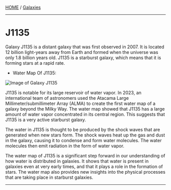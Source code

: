 [HOME](/README.md) / [Galaxies](/assets/docs/universe/space/galaxies/readme.md)   

----------------------  

# J1135   

Galaxy J1135 is a distant galaxy that was first observed in 2007. It is located 12 billion light-years away from Earth and formed when the universe was only 1.8 billion years old. J1135 is a starburst galaxy, which means that it is forming stars at a rapid rate.

- Water Map Of J1135:
      
![Image of Galaxy J1135](https://scx1.b-cdn.net/csz/news/800a/2023/galaxy-j1135-reveals-i.jpg?f=webp)    

J1135 is notable for its large reservoir of water vapor. In 2023, an international team of astronomers used the Atacama Large Millimeter/submillimeter Array (ALMA) to create the first water map of a galaxy beyond the Milky Way. The water map showed that J1135 has a large amount of water vapor concentrated in its central region. This suggests that J1135 is a very active starburst galaxy.

The water in J1135 is thought to be produced by the shock waves that are generated when new stars form. The shock waves heat up the gas and dust in the galaxy, causing it to condense and form water molecules. The water molecules then emit radiation in the form of water vapor.

The water map of J1135 is a significant step forward in our understanding of how water is distributed in galaxies. It shows that water is present in galaxies even at very early times, and that it plays a role in the formation of stars. The water map also provides new insights into the physical processes that are taking place in starburst galaxies.   

----------------------     


